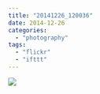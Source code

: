 ```yaml
---
title: "20141226_120036"
date: 2014-12-26
categories: 
  - "photography"
tags: 
  - "flickr"
  - "ifttt"
---
```


![](https://farm8.staticflickr.com/7553/15491921864_83a757ab0a_b.jpg)
